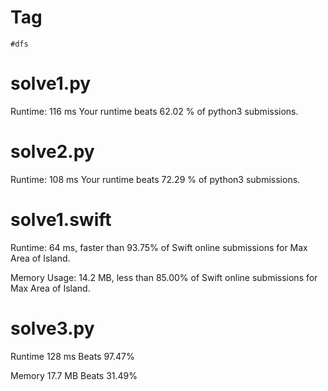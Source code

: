# Tag

`#dfs`

# solve1.py

Runtime: 116 ms Your runtime beats 62.02 % of python3 submissions.

# solve2.py

Runtime: 108 ms Your runtime beats 72.29 % of python3 submissions.

# solve1.swift

Runtime: 64 ms, faster than 93.75% of Swift online submissions for Max Area of Island.

Memory Usage: 14.2 MB, less than 85.00% of Swift online submissions for Max Area of Island.

# solve3.py

Runtime 128 ms Beats 97.47%

Memory 17.7 MB Beats 31.49%
